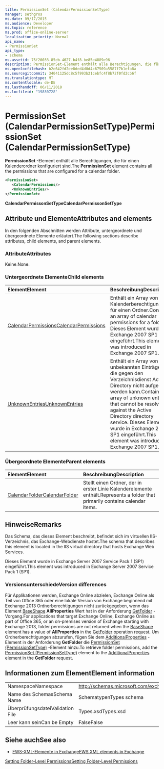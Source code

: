 ```yaml
---
title: PermissionSet (CalendarPermissionSetType)
manager: sethgros
ms.date: 09/17/2015
ms.audience: Developer
ms.topic: reference
ms.prod: office-online-server
localization_priority: Normal
api_name:
- PermissionSet
api_type:
- schema
ms.assetid: 75f20033-85eb-4627-b4f8-be85e4889e96
description: PermissionSet-Element enthält alle Berechtigungen, die für einen Kalenderordner konfiguriert sind.
ms.openlocfilehash: b2e642fd2ee8ded4d0d4c67509a5587f7b1efa8a
ms.sourcegitcommit: 34041125dc8c5f993b21cebfc4f8b72f0fd2cb6f
ms.translationtype: MT
ms.contentlocale: de-DE
ms.lasthandoff: 06/11/2018
ms.locfileid: "19830728"
---
```

# <a name="permissionset-calendarpermissionsettype"></a><span data-ttu-id="84e45-103">PermissionSet (CalendarPermissionSetType)</span><span class="sxs-lookup"><span data-stu-id="84e45-103">PermissionSet (CalendarPermissionSetType)</span></span>

<span data-ttu-id="84e45-104">**PermissionSet** -Element enthält alle Berechtigungen, die für einen Kalenderordner konfiguriert sind.</span><span class="sxs-lookup"><span data-stu-id="84e45-104">The **PermissionSet** element contains all the permissions that are configured for a calendar folder.</span></span> 
  
```XML
<PermissionSet>
   <CalendarPermissions/>
   <UnknownEntries/>
</PermissionSet>
```

 <span data-ttu-id="84e45-105">**CalendarPermissonSetType**</span><span class="sxs-lookup"><span data-stu-id="84e45-105">**CalendarPermissonSetType**</span></span>
## <a name="attributes-and-elements"></a><span data-ttu-id="84e45-106">Attribute und Elemente</span><span class="sxs-lookup"><span data-stu-id="84e45-106">Attributes and elements</span></span>

<span data-ttu-id="84e45-107">In den folgenden Abschnitten werden Attribute, untergeordnete und übergeordnete Elemente erläutert.</span><span class="sxs-lookup"><span data-stu-id="84e45-107">The following sections describe attributes, child elements, and parent elements.</span></span>
  
### <a name="attributes"></a><span data-ttu-id="84e45-108">Attribute</span><span class="sxs-lookup"><span data-stu-id="84e45-108">Attributes</span></span>

<span data-ttu-id="84e45-109">Keine.</span><span class="sxs-lookup"><span data-stu-id="84e45-109">None.</span></span>
  
### <a name="child-elements"></a><span data-ttu-id="84e45-110">Untergeordnete Elemente</span><span class="sxs-lookup"><span data-stu-id="84e45-110">Child elements</span></span>

|<span data-ttu-id="84e45-111">**Element**</span><span class="sxs-lookup"><span data-stu-id="84e45-111">**Element**</span></span>|<span data-ttu-id="84e45-112">**Beschreibung**</span><span class="sxs-lookup"><span data-stu-id="84e45-112">**Description**</span></span>|
|:-----|:-----|
|[<span data-ttu-id="84e45-113">CalendarPermissions</span><span class="sxs-lookup"><span data-stu-id="84e45-113">CalendarPermissions</span></span>](calendarpermissions.md) <br/> |<span data-ttu-id="84e45-114">Enthält ein Array von Kalenderberechtigungen für einen Ordner.</span><span class="sxs-lookup"><span data-stu-id="84e45-114">Contains an array of calendar permissions for a folder.</span></span> <span data-ttu-id="84e45-115">Dieses Element wurde in Exchange 2007 SP1 eingeführt.</span><span class="sxs-lookup"><span data-stu-id="84e45-115">This element was introduced in Exchange 2007 SP1.</span></span>  <br/> |
|[<span data-ttu-id="84e45-116">UnknownEntries</span><span class="sxs-lookup"><span data-stu-id="84e45-116">UnknownEntries</span></span>](unknownentries.md) <br/> |<span data-ttu-id="84e45-117">Enthält ein Array von unbekannten Einträgen, die gegen den Verzeichnisdienst Active Directory nicht aufgelöst werden kann.</span><span class="sxs-lookup"><span data-stu-id="84e45-117">Contains an array of unknown entries that cannot be resolved against the Active Directory directory service.</span></span> <span data-ttu-id="84e45-118">Dieses Element wurde in Exchange 2007 SP1 eingeführt.</span><span class="sxs-lookup"><span data-stu-id="84e45-118">This element was introduced in Exchange 2007 SP1.</span></span>  <br/> |
   
### <a name="parent-elements"></a><span data-ttu-id="84e45-119">Übergeordnete Elemente</span><span class="sxs-lookup"><span data-stu-id="84e45-119">Parent elements</span></span>

|<span data-ttu-id="84e45-120">**Element**</span><span class="sxs-lookup"><span data-stu-id="84e45-120">**Element**</span></span>|<span data-ttu-id="84e45-121">**Beschreibung**</span><span class="sxs-lookup"><span data-stu-id="84e45-121">**Description**</span></span>|
|:-----|:-----|
|[<span data-ttu-id="84e45-122">CalendarFolder</span><span class="sxs-lookup"><span data-stu-id="84e45-122">CalendarFolder</span></span>](calendarfolder.md) <br/> |<span data-ttu-id="84e45-123">Stellt einen Ordner, der in erster Linie Kalenderelemente enthält.</span><span class="sxs-lookup"><span data-stu-id="84e45-123">Represents a folder that primarily contains calendar items.</span></span>  <br/> |
   
## <a name="remarks"></a><span data-ttu-id="84e45-124">Hinweise</span><span class="sxs-lookup"><span data-stu-id="84e45-124">Remarks</span></span>

<span data-ttu-id="84e45-125">Das Schema, das dieses Element beschreibt, befindet sich im virtuellen IIS-Verzeichnis, das Exchange-Webdienste hostet.</span><span class="sxs-lookup"><span data-stu-id="84e45-125">The schema that describes this element is located in the IIS virtual directory that hosts Exchange Web Services.</span></span>
  
<span data-ttu-id="84e45-126">Dieses Element wurde in Exchange Server 2007 Service Pack 1 (SP1) eingeführt.</span><span class="sxs-lookup"><span data-stu-id="84e45-126">This element was introduced in Exchange Server 2007 Service Pack 1 (SP1).</span></span>
  
### <a name="version-differences"></a><span data-ttu-id="84e45-127">Versionsunterschiede</span><span class="sxs-lookup"><span data-stu-id="84e45-127">Version differences</span></span>

<span data-ttu-id="84e45-128">Für Applikationen werden, Exchange Online abzielen, Exchange Online als Teil von Office 365 oder eine lokale Version von Exchange beginnend mit Exchange 2013 Ordnerberechtigungen nicht zurückgegeben, wenn das Element [BaseShape](baseshape.md) **AllProperties** Wert hat in der Anforderung [GetFolder](getfolder-operation.md) -Vorgang.</span><span class="sxs-lookup"><span data-stu-id="84e45-128">For applications that target Exchange Online, Exchange Online as part of Office 365, or an on-premises version of Exchange starting with Exchange 2013, folder permissions are not returned when the [BaseShape](baseshape.md) element has a value of **AllProperties** in the [GetFolder](getfolder-operation.md) operation request.</span></span> <span data-ttu-id="84e45-129">Um Ordnerberechtigungen abzurufen, fügen Sie dem [AdditionalProperties](additionalproperties.md) -Element in der Anforderung **GetFolder** die [PermissionSet (PermissionSetType)](permissionset-permissionsettype.md) -Element hinzu.</span><span class="sxs-lookup"><span data-stu-id="84e45-129">To retrieve folder permissions, add the [PermissionSet (PermissionSetType)](permissionset-permissionsettype.md) element to the [AdditionalProperties](additionalproperties.md) element in the **GetFolder** request.</span></span> 
  
## <a name="element-information"></a><span data-ttu-id="84e45-130">Informationen zum Element</span><span class="sxs-lookup"><span data-stu-id="84e45-130">Element information</span></span>

|||
|:-----|:-----|
|<span data-ttu-id="84e45-131">Namespace</span><span class="sxs-lookup"><span data-stu-id="84e45-131">Namespace</span></span>  <br/> |http://schemas.microsoft.com/exchange/services/2006/types  <br/> |
|<span data-ttu-id="84e45-132">Name des Schemas</span><span class="sxs-lookup"><span data-stu-id="84e45-132">Schema Name</span></span>  <br/> |<span data-ttu-id="84e45-133">Schematypen</span><span class="sxs-lookup"><span data-stu-id="84e45-133">Types schema</span></span>  <br/> |
|<span data-ttu-id="84e45-134">Überprüfungsdatei</span><span class="sxs-lookup"><span data-stu-id="84e45-134">Validation File</span></span>  <br/> |<span data-ttu-id="84e45-135">Types.xsd</span><span class="sxs-lookup"><span data-stu-id="84e45-135">Types.xsd</span></span>  <br/> |
|<span data-ttu-id="84e45-136">Leer kann sein</span><span class="sxs-lookup"><span data-stu-id="84e45-136">Can be Empty</span></span>  <br/> |<span data-ttu-id="84e45-137">False</span><span class="sxs-lookup"><span data-stu-id="84e45-137">False</span></span>  <br/> |
   
## <a name="see-also"></a><span data-ttu-id="84e45-138">Siehe auch</span><span class="sxs-lookup"><span data-stu-id="84e45-138">See also</span></span>



- [<span data-ttu-id="84e45-139">EWS-XML-Elemente in Exchange</span><span class="sxs-lookup"><span data-stu-id="84e45-139">EWS XML elements in Exchange</span></span>](ews-xml-elements-in-exchange.md)


[<span data-ttu-id="84e45-140">Setting Folder-Level Permissions</span><span class="sxs-lookup"><span data-stu-id="84e45-140">Setting Folder-Level Permissions</span></span>](http://msdn.microsoft.com/library/c7530e86-5112-401c-b10a-9c054ae59f07%28Office.15%29.aspx)

